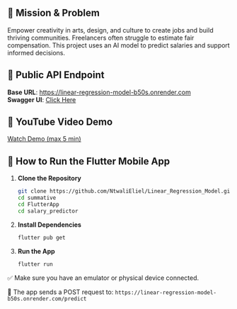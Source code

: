 ## 🎯 Mission & Problem

Empower creativity in arts, design, and culture 
to create jobs and build thriving communities. 
Freelancers often struggle to estimate fair compensation.
This project uses an AI model to predict salaries and support informed decisions.

## 🔗 Public API Endpoint

**Base URL**: https://linear-regression-model-b50s.onrender.com  
**Swagger UI**: [Click Here](https://linear-regression-model-b50s.onrender.com/docs)

## 🎥 YouTube Video Demo

[Watch Demo (max 5 min)](https://www.youtube.com/live/zonmxU2Z54Q)
## 📱 How to Run the Flutter Mobile App

1. **Clone the Repository**  
   ```bash
   git clone https://github.com/NtwaliEliel/Linear_Regression_Model.git
   cd summative
   cd FlutterApp
   cd salary_predictor
   ```

2. **Install Dependencies**  
   ```bash
   flutter pub get
   ```

3. **Run the App**  
   ```bash
   flutter run
   ```

✅ Make sure you have an emulator or physical device connected.

🔗 The app sends a POST request to: 
`https://linear-regression-model-b50s.onrender.com/predict`
